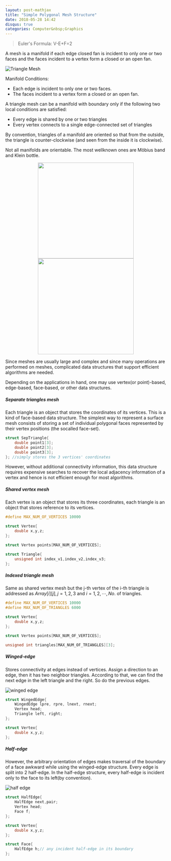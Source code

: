 ```yaml
---
layout: post-mathjax
title: "Simple Polygonal Mesh Structure"
date: 2018-05-28 14:42
disqus: true
categories: Computer&nbsp;Graphics
---
```


> Euler's Formula: V-E+F=2

A mesh is a manifold if each edge closed fan is incident to only one or two faces and the faces incident to a vertex form a closed or an open fan.

![Triangle Mesh](https://upload.wikimedia.org/wikipedia/commons/f/fb/Dolphin_triangle_mesh.png)

Manifold Conditions:
- Each edge is incident to only one or two faces. 
- The faces incident to a vertex form a closed or an open fan. 

A triangle mesh can be a manifold with boundary only if the following two local conditions are satisfied:
- Every edge is shared by one or two triangles
- Every vertex connects to a single edge-connected set of triangles

By convention, triangles of a manifold are oriented so that from the outside, the triangle is counter-clockwise (and seen from the inside it is clockwise).

Not all manifolds are orientable.  The most wellknown ones are Möbius band and Klein bottle. 

<center class="half">
    <img src="https://upload.wikimedia.org/wikipedia/commons/d/d9/Möbius_strip.jpg" width="300"/>
    <img src="https://upload.wikimedia.org/wikipedia/commons/2/2d/Klein_bottle_translucent.png" width="300"/>
</center>


Since meshes are usually large and complex and since many operations are performed on meshes, complicated data structures that support efficient algorithms are needed. 

Depending on the applications in hand, one may use vertex(or point)-based, edge-based, face-based, or other data structures.

##### Separate triangles mesh

Each triangle is an object that stores the coordinates of its vertices. This is a kind of face-based data structure. The simplest way to represent a surface mesh consists of storing a set of individual polygonal faces represented by their vertex positions (the socalled face-set).

``` c
struct SepTriangle{
    double point1[3];
    double point2[3];
    double point3[3];
}; //simply stores the 3 vertices' coordinates
```

However, without additional connectivity information, this data structure requires expensive searches to recover the local adjacency information of a vertex and hence is not efficient enough for most algorithms. 


##### Shared vertex mesh

Each vertex is an object that stores its three coordinates, each triangle is an object that stores reference to its vertices.

``` c
#define MAX_NUM_OF_VERTICES 10000

struct Vertex{
    double x,y,z;
};

struct Vertex points[MAX_NUM_OF_VERTICES];

struct Triangle{
    unsigned int index_v1,index_v2,index_v3;
};

```

##### Indexed triangle mesh

Same as shared vertex mesh but the j-th vertex of the i-th triangle is addressed as $Array[i][j], j=1,2,3$ and $i=1,2,\cdots,No.$ of triangles.

``` c
#define MAX_NUM_OF_VERTICES 10000
#define MAX_NUM_OF_TRIANGLES 6000

struct Vertex{
    double x,y,z;
};

struct Vertex points[MAX_NUM_OF_VERTICES];

unsigned int triangles[MAX_NUM_OF_TRIANGLES][3];
```

##### Winged-edge

Stores connectivity at edges instead of vertices. Assign a direction to an edge, then
it has two neighbor triangles. According to that, we can find the next edge in the left triangle and the right. So do the previous edges.

![winged edge](../../../../assets/images/figure_winged.png)

``` c
struct WingedEdge{
    WingedEdge lpre, rpre, lnext, rnext;
    Vertex head;
    Triangle left, right;
};

struct Vertex{
    double x,y,z;
};

```


##### Half-edge

However, the arbitrary orientation of edges makes traversal of the boundary of a face awkward while using the winged-edge structure. Every edge is split into 2 half-edge. In the half-edge structure, every half-edge is incident only to the face to its left(by convention). 

![half edge](../../../assets/images/figure_halfedge.png)

``` c
struct HalfEdge{
    HalfEdge next,pair;
    Vertex head;
    Face f;
};

struct Vertex{
    double x,y,z;
};

struct Face{
    HalfEdge h;// any incident half-edge in its boundary
};
```

